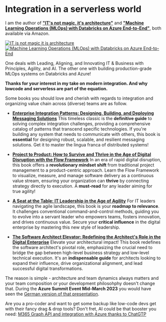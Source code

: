 # Integration in a serverless world

I am the author of **["IT's not magic, it's architecture"](https://www.amazon.com/-/de/dp/B0CVZ1BWPN)** and **["Machine Learning Operations (MLOps) with Databricks on Azure End-to-End"](https://www.amazon.com/dp/B0FTSY78DR)**, both available via Amazon.

[![IT is not magic it is architecture](https://m.media-amazon.com/images/I/81SzWfep24L._SY522_.jpg)](https://www.amazon.com/-/de/dp/B0CVZ1BWPN)
[![Machine Learning Operations (MLOps) with Databricks on Azure End-to-End](https://m.media-amazon.com/images/I/81+EfK4Yv2L._SY522_.jpg)](https://www.amazon.com/dp/B0FTSY78DR)

One deals with Leading, Aligning, and Innovating IT & Business with Principles, Agility, and AI. The other one with building production-grade MLOps systems on Databricks and Azure!

**Thanks for your interest in my take on modern integration. And why lowcode and serverless are part of the equation.**

Some books you should love and cherish with regards to integration and organizing value chain across (diverse) teams are as follow.

* **[Enterprise Integration Patterns: Designing, Building, and Deploying Messaging Solutions](https://amzn.to/3ElH5d7)**
    This timeless classic is the **definitive guide** to solving complex integration challenges, providing a comprehensive catalog of patterns that transcend specific technologies. If you're building any system that needs to communicate with others, this book is **essential** for designing robust, scalable, and resilient messaging solutions. Get it to master the lingua franca of distributed systems!

* **[Project to Product: How to Survive and Thrive in the Age of Digital Disruption with the Flow Framework](https://amzn.to/3XDvTz7)**
    In an era of rapid digital disruption, this book offers a **revolutionary mindset shift** from traditional project management to a product-centric approach. Learn the Flow Framework to visualize, measure, and manage software delivery as a continuous value stream, ensuring your organization can **thrive** by connecting strategy directly to execution. A **must-read** for any leader aiming for true agility!

* **[A Seat at the Table: IT Leadership in the Age of Agility](https://amzn.to/3lLz0I8)**
    For IT leaders navigating the agile landscape, this book is your **roadmap to relevance**. It challenges conventional command-and-control methods, guiding you to evolve into a servant leader who empowers teams, fosters innovation, and drives continuous value. Secure your **critical influence** in the digital enterprise by mastering this new style of leadership.

* **[The Software Architect Elevator: Redefining the Architect's Role in the Digital Enterprise](https://amzn.to/3SjtF75)**
    Elevate your architectural impact! This book redefines the software architect's pivotal role, emphasizing the crucial need to bridge the gap between high-level business strategy and low-level technical execution. It's an **indispensable guide** for architects looking to expand their influence, drive organizational alignment, and lead successful digital transformations.

The reason is simple - architecture and team dynamics always matters and your team composition or your development philosohphy doesn't change that.
During the **Azure Summit Event Mid-March 2023** you would have seen the [German version of that presentation](../presentations/Integration%20in%20einer%20serverlosen%20Welt%20M%20Brueckner%2015-03-2023%20MSFT-1005-Azure-Summit-PPT_DE.pdf).

Are you a pro-coder and want to get some backup like low-code devs get with their fancy drag & drop tools? Don't fret, AI could be that booster you need:
[M365 Graph API and integration with Azure thanks to ChatGTP](https://mohammedbrueckner.medium.com/integrating-m365-graph-api-using-chatgpt-b22a15dc6ff)
